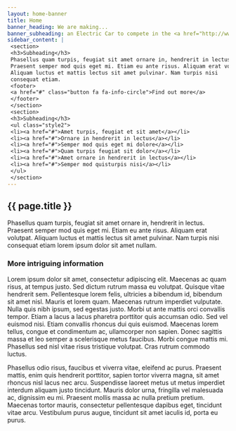 ```yaml
---
layout: home-banner
title: Home
banner_heading: We are making...
banner_subheading: an Electric Car to compete in the <a href="http://www.greenpower.co.uk/racing/formula24">Greenpower F24 race</a>!
sidebar_content: |
 <section>
 <h3>Subheading</h3>
 Phasellus quam turpis, feugiat sit amet ornare in, hendrerit in lectus. 
 Praesent semper mod quis eget mi. Etiam eu ante risus. Aliquam erat volutpat. 
 Aliquam luctus et mattis lectus sit amet pulvinar. Nam turpis nisi 
 consequat etiam.
 <footer>
 <a href="#" class="button fa fa-info-circle">Find out more</a>
 </footer>
 </section>
 <section>
 <h3>Subheading</h3>
 <ul class="style2">
 <li><a href="#">Amet turpis, feugiat et sit amet</a></li>
 <li><a href="#">Ornare in hendrerit in lectus</a></li>
 <li><a href="#">Semper mod quis eget mi dolore</a></li>
 <li><a href="#">Quam turpis feugiat sit dolor</a></li>
 <li><a href="#">Amet ornare in hendrerit in lectus</a></li>
 <li><a href="#">Semper mod quisturpis nisi</a></li>
 </ul>
 </section>
---
```

<h2>{{ page.title }}</h2>

<p>Phasellus quam turpis, feugiat sit amet ornare in, hendrerit in lectus. 
Praesent semper mod quis eget mi. Etiam eu ante risus. Aliquam erat volutpat. 
Aliquam luctus et mattis lectus sit amet pulvinar. Nam turpis nisi 
consequat etiam lorem ipsum dolor sit amet nullam.</p>

<h3>More intriguing information</h3>
<p>Lorem ipsum dolor sit amet, consectetur adipiscing elit. Maecenas ac quam risus, at tempus 
justo. Sed dictum rutrum massa eu volutpat. Quisque vitae hendrerit sem. Pellentesque lorem felis, 
ultricies a bibendum id, bibendum sit amet nisl. Mauris et lorem quam. Maecenas rutrum imperdiet 
vulputate. Nulla quis nibh ipsum, sed egestas justo. Morbi ut ante mattis orci convallis tempor. 
Etiam a lacus a lacus pharetra porttitor quis accumsan odio. Sed vel euismod nisi. Etiam convallis 
rhoncus dui quis euismod. Maecenas lorem tellus, congue et condimentum ac, ullamcorper non sapien. 
Donec sagittis massa et leo semper a scelerisque metus faucibus. Morbi congue mattis mi. 
Phasellus sed nisl vitae risus tristique volutpat. Cras rutrum commodo luctus.</p>

<p>Phasellus odio risus, faucibus et viverra vitae, eleifend ac purus. Praesent mattis, enim 
quis hendrerit porttitor, sapien tortor viverra magna, sit amet rhoncus nisl lacus nec arcu. 
Suspendisse laoreet metus ut metus imperdiet interdum aliquam justo tincidunt. Mauris dolor urna, 
fringilla vel malesuada ac, dignissim eu mi. Praesent mollis massa ac nulla pretium pretium. 
Maecenas tortor mauris, consectetur pellentesque dapibus eget, tincidunt vitae arcu. 
Vestibulum purus augue, tincidunt sit amet iaculis id, porta eu purus.</p>